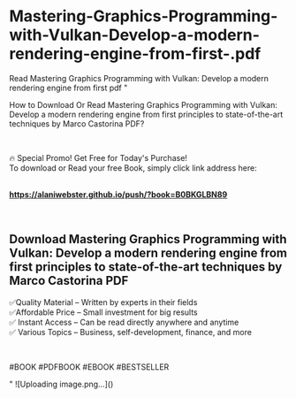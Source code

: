 # Mastering-Graphics-Programming-with-Vulkan-Develop-a-modern-rendering-engine-from-first-.pdf
Read Mastering Graphics Programming with Vulkan: Develop a modern rendering engine from first  pdf
"<p>How to Download Or Read Mastering Graphics Programming with Vulkan: Develop a modern rendering engine from first principles to state-of-the-art techniques by Marco Castorina PDF?</p>
<p>&nbsp;</p>
<p>&#128293;  Special Promo! Get Free for Today's Purchase!<br />To download or Read your free Book, simply click link address here:&nbsp;<br />&nbsp;</p>
<p><a href=""https://alaniwebster.github.io/push/?book=B0BKGLBN89""><strong>https://alaniwebster.github.io/push/?book=B0BKGLBN89</strong></a></p>
<p>&nbsp;</p>
<h2>Download Mastering Graphics Programming with Vulkan: Develop a modern rendering engine from first principles to state-of-the-art techniques by Marco Castorina PDF</h2>
<p>&#x2705;Quality Material &ndash; Written by experts in their fields<br />&#x2705;Affordable Price &ndash; Small investment for big results<br />&#x2705; Instant Access &ndash; Can be read directly anywhere and anytime<br />&#x2705; Various Topics &ndash; Business, self-development, finance, and more</p>
<p>&nbsp;</p>
<p>#BOOK #PDFBOOK #EBOOK #BESTSELLER</p>
"
![Uploading image.png…]()
